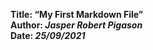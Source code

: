 **Title: “My First Markdown File”**  
**Author: _Jasper Robert Pigason_**  
**Date: _25/09/2021_**  